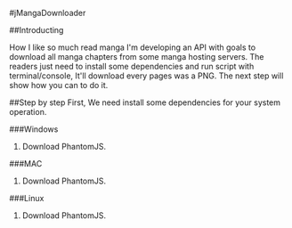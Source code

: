 #jMangaDownloader

##Introducting

How I like so much read manga I'm developing an API with goals to download all manga chapters from some manga hosting servers. The readers just need to install some dependencies and run script with terminal/console, It'll download every pages was a PNG. The next step will show how you can to do it.

##Step by step
First, We need install some dependencies for your system operation.

###Windows
1. Download PhantomJS.

###MAC
1. Download PhantomJS.

###Linux
1. Download PhantomJS.
